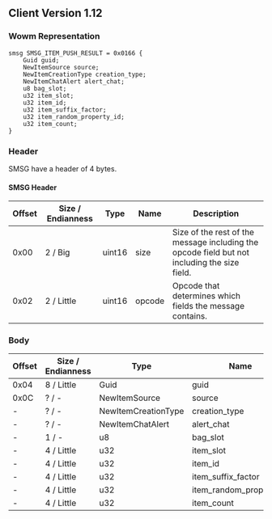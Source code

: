 ## Client Version 1.12

### Wowm Representation
```rust,ignore
smsg SMSG_ITEM_PUSH_RESULT = 0x0166 {
    Guid guid;
    NewItemSource source;
    NewItemCreationType creation_type;
    NewItemChatAlert alert_chat;
    u8 bag_slot;
    u32 item_slot;
    u32 item_id;
    u32 item_suffix_factor;
    u32 item_random_property_id;
    u32 item_count;
}
```
### Header
SMSG have a header of 4 bytes.

#### SMSG Header
| Offset | Size / Endianness | Type   | Name   | Description |
| ------ | ----------------- | ------ | ------ | ----------- |
| 0x00   | 2 / Big           | uint16 | size   | Size of the rest of the message including the opcode field but not including the size field.|
| 0x02   | 2 / Little        | uint16 | opcode | Opcode that determines which fields the message contains.|
### Body
| Offset | Size / Endianness | Type | Name | Description |
| ------ | ----------------- | ---- | ---- | ----------- |
| 0x04 | 8 / Little | Guid | guid |  |
| 0x0C | ? / - | NewItemSource | source |  |
| - | ? / - | NewItemCreationType | creation_type |  |
| - | ? / - | NewItemChatAlert | alert_chat |  |
| - | 1 / - | u8 | bag_slot |  |
| - | 4 / Little | u32 | item_slot |  |
| - | 4 / Little | u32 | item_id |  |
| - | 4 / Little | u32 | item_suffix_factor |  |
| - | 4 / Little | u32 | item_random_property_id |  |
| - | 4 / Little | u32 | item_count |  |

